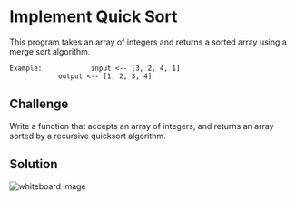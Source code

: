 # Implement Quick Sort
This program takes an array of integers and returns a sorted array using a
 merge sort algorithm.
```
Example:	        input <-- [3, 2, 4, 1]
			output <-- [1, 2, 3, 4]
```

## Challenge
Write a function that accepts an array of integers,
 and returns an array sorted by a recursive quicksort algorithm.

## Solution
![whiteboard image](../../../assets/quick_sort.jpg "Whiteboard Challenge 42 Solution")